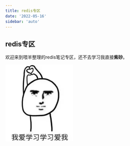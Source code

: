 ```yaml
---
title: redis专区
date: '2022-05-16'
sidebar: 'auto'
---
```


## redis专区

欢迎来到喂羊整理的redis笔记专区，还不去学习我直接**紫砂**。

![image-20220504231135610](./README.assets/image-20220504231135610.png)

